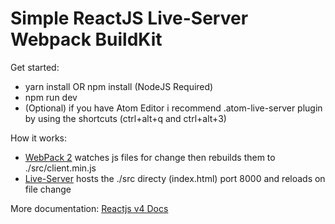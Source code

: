 # Simple ReactJS Live-Server Webpack BuildKitGet started:* yarn install OR npm install (NodeJS Required)* npm run dev* (Optional) if you have Atom Editor i recommend .atom-live-server plugin by using the shortcuts (ctrl+alt+q and ctrl+alt+3)How it works: * [WebPack 2](https://webpack.github.io/) watches js files for change then rebuilds them to ./src/client.min.js * [Live-Server](https://www.npmjs.com/package/live-server) hosts the ./src directy (index.html) port 8000 and reloads on file changeMore documentation: [Reactjs v4 Docs](https://reacttraining.com/react-router/web/guides/quick-start)
